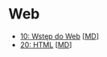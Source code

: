 # Web


* [10: Wstęp do Web](Intro.html) \[[MD](slides/Intro.md)\]
* [20: HTML](HTML.html) \[[MD](slides/HTML.md)\]